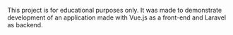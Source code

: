 This project is for educational purposes only. It was made to demonstrate development of an application made with Vue.js as a front-end and Laravel as backend.
